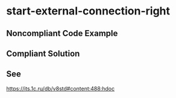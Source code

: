 # start-external-connection-right

## Noncompliant Code Example

## Compliant Solution

## See
https://its.1c.ru/db/v8std#content:488:hdoc